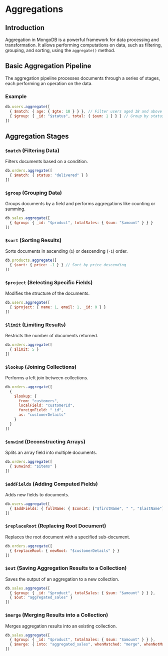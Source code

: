 # Aggregations

## Introduction
Aggregation in MongoDB is a powerful framework for data processing and transformation. It allows performing computations on data, such as filtering, grouping, and sorting, using the `aggregate()` method.

## Basic Aggregation Pipeline
The aggregation pipeline processes documents through a series of stages, each performing an operation on the data.

### Example
```js
db.users.aggregate([
  { $match: { age: { $gte: 18 } } }, // Filter users aged 18 and above
  { $group: { _id: "$status", total: { $sum: 1 } } } // Group by status and count
])
```

## Aggregation Stages
### `$match` (Filtering Data)
Filters documents based on a condition.
```js
db.orders.aggregate([
  { $match: { status: "delivered" } }
])
```

### `$group` (Grouping Data)
Groups documents by a field and performs aggregations like counting or summing.
```js
db.sales.aggregate([
  { $group: { _id: "$product", totalSales: { $sum: "$amount" } } }
])
```

### `$sort` (Sorting Results)
Sorts documents in ascending (`1`) or descending (`-1`) order.
```js
db.products.aggregate([
  { $sort: { price: -1 } } // Sort by price descending
])
```

### `$project` (Selecting Specific Fields)
Modifies the structure of the documents.
```js
db.users.aggregate([
  { $project: { name: 1, email: 1, _id: 0 } }
])
```

### `$limit` (Limiting Results)
Restricts the number of documents returned.
```js
db.orders.aggregate([
  { $limit: 5 }
])
```

### `$lookup` (Joining Collections)
Performs a left join between collections.
```js
db.orders.aggregate([
  {
    $lookup: {
      from: "customers",
      localField: "customerId",
      foreignField: "_id",
      as: "customerDetails"
    }
  }
])
```

### `$unwind` (Deconstructing Arrays)
Splits an array field into multiple documents.
```js
db.orders.aggregate([
  { $unwind: "$items" }
])
```

### `$addFields` (Adding Computed Fields)
Adds new fields to documents.
```js
db.users.aggregate([
  { $addFields: { fullName: { $concat: ["$firstName", " ", "$lastName"] } } }
])
```

### `$replaceRoot` (Replacing Root Document)
Replaces the root document with a specified sub-document.
```js
db.orders.aggregate([
  { $replaceRoot: { newRoot: "$customerDetails" } }
])
```

### `$out` (Saving Aggregation Results to a Collection)
Saves the output of an aggregation to a new collection.
```js
db.sales.aggregate([
  { $group: { _id: "$product", totalSales: { $sum: "$amount" } } },
  { $out: "aggregated_sales" }
])
```

### `$merge` (Merging Results into a Collection)
Merges aggregation results into an existing collection.
```js
db.sales.aggregate([
  { $group: { _id: "$product", totalSales: { $sum: "$amount" } } },
  { $merge: { into: "aggregated_sales", whenMatched: "merge", whenNotMatched: "insert" } }
])
```
